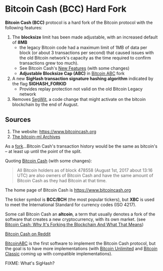 # Bitcoin Cash (BCC) Hard Fork

**Bitcoin Cash (BCC)** protocol is a hard fork of the Bitcoin protocol with the following features:

1. The **blocksize** limit has been made adjustable, with an increased default of **8MB**
    * the legacy Bitcoin code had a maximum limit of 1MB of data per block (or about 3 transactions per second) that caused issues with the old Bitcoin network's capacity as the time required to confirm transactions grew too much).
    * See Bitcoin Cash's [New Features](https://www.bitcoincash.org/#features) (with some changes)
    * **Adjustable Blocksize Cap (ABC)** in [Bitcoin ABC](https://github.com/Bitcoin-ABC/bitcoin-abc#what-is-bitcoin-abc) fork
1. A new **SigHash transaction signature hashing algorithm** indicated by the flag **SIGHASH_FORKID**
    * Provides replay protection not valid on the old Bitcoin Legacy network
1. Removes [SegWit](./segwit.md), a code change that might activate on the bitcoin blockchain by the end of August.

## Sources

1. The website: https://www.bitcoincash.org
1. [The bitcoin-ml Archives](https://lists.linuxfoundation.org/pipermail/bitcoin-ml)

As a [fork](./soft-hard-forks.md)...Bitcoin Cash's transaction history would be the same as bitcoin's – at least up until the point of the split.

Quoting [Bitcoin Cash](https://www.bitcoincash.org/#about) (with some changes):

> All Bitcoin holders as of block 478558 (August 1st, 2017 about 13:16 UTC) are also owners of Bitcoin Cash and have the same amount of Bitcoin Cash as they had Bitcoin at that time.

The home page of Bitcoin Cash is https://www.bitcoincash.org

The ticker symbol is **BCC/BCH** (the most popular tickers), but **XBC** is used to meet the International Standard for currency codes (ISO 4217).

Some call Bitcoin Cash an **altcoin**, a term that usually denotes a fork of the software that creates a new cryptocurrency, with its own market. (see [Bitcoin Cash: Why It's Forking the Blockchain And What That Means](https://www.coindesk.com/coindesk-explainer-bitcoin-cash-forking-blockchain/))

[Bitcoin Cash on Reddit](https://www.reddit.com/r/Bitcoincash/)

[BitcoinABC](https://www.bitcoinabc.org/) is the first software to implement the Bitcoin Cash protocol, but the goal is to have more implementations (with [Bitcoin Unlimited](https://www.bitcoinunlimited.info/) and [Bitcoin Classic](https://bitcoinclassic.com/) coming up with compatible implementations).

FIXME: What's SigHash?
